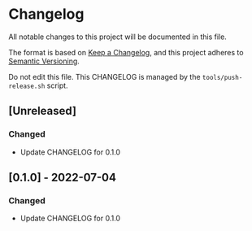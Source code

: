 # Changelog

All notable changes to this project will be documented in this file.

The format is based on [Keep a Changelog](https://keepachangelog.com/en/1.0.0/),
and this project adheres to [Semantic Versioning](https://semver.org/spec/v2.0.0.html).

Do not edit this file.  This CHANGELOG is managed by the `tools/push-release.sh` script.
## [Unreleased]

### Changed

- Update CHANGELOG for 0.1.0

## [0.1.0] - 2022-07-04

### Changed

- Update CHANGELOG for 0.1.0

<!-- generated by git-cliff -->
